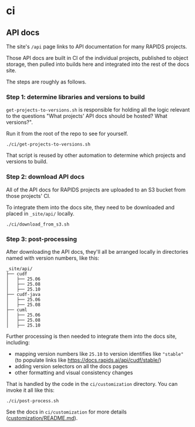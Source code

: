 # ci

## API docs

The site's `/api` page links to API documentation for many RAPIDS projects.

Those API docs are built in CI of the individual projects, published to object storage,
then pulled into builds here and integrated into the rest of the docs site.

The steps are roughly as follows.

### Step 1: determine libraries and versions to build

`get-projects-to-versions.sh` is responsible for holding all the logic relevant to the questions "What projects' API docs should be hosted? What versions?".

Run it from the root of the repo to see for yourself.

```shell
./ci/get-projects-to-versions.sh
```

That script is reused by other automation to determine which projects and versions to build.

### Step 2: download API docs

All of the API docs for RAPIDS projects are uploaded to an S3 bucket from those projects' CI.

To integrate them into the docs site, they need to be downloaded and placed in `_site/api/` locally.

```shell
./ci/download_from_s3.sh
```

### Step 3: post-processing

After downloading the API docs, they'll all be arranged locally in directories named with version numbers, like this:

```text
_site/api/
├── cudf
│   ├── 25.06
│   ├── 25.08
│   ├── 25.10
├── cudf-java
│   ├── 25.06
│   ├── 25.08
├── cuml
│   ├── 25.06
│   ├── 25.08
│   ├── 25.10
```

Further processing is then needed to integrate them into the docs site, including:

* mapping version numbers like `25.10` to version identifies like `"stable"` (to populate links like https://docs.rapids.ai/api/cudf/stable/)
* adding version selectors on all the docs pages
* other formatting and visual consistency changes

That is handled by the code in the `ci/customization` directory.
You can invoke it all like this:

```shell
./ci/post-process.sh
```

See the docs in `ci/customization` for more details ([customization/README.md](./customization/README.md)).
